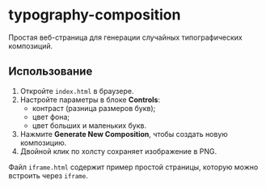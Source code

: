 # typography-composition

Простая веб-страница для генерации случайных типографических композиций.

## Использование

1. Откройте `index.html` в браузере.
2. Настройте параметры в блоке **Controls**:
   - контраст (разница размеров букв);
   - цвет фона;
   - цвет больших и маленьких букв.
3. Нажмите **Generate New Composition**, чтобы создать новую композицию.
4. Двойной клик по холсту сохраняет изображение в PNG.

Файл `iframe.html` содержит пример простой страницы, которую можно встроить через `iframe`.
